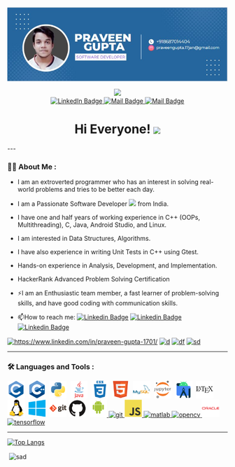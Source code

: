 ![logo](https://github.com/praveengupta1701/praveengupta1701/blob/main/banner.jpg)
<div id="header" align="center">
  <img src="https://media.giphy.com/media/M9gbBd9nbDrOTu1Mqx/giphy.gif" width="100"/>
</div>
<div id="badges" align="center">
  <a href="https://www.linkedin.com/in/praveen-gupta-1701/">
    <img src="https://img.shields.io/badge/LinkedIn-blue?style=for-the-badge&logo=linkedin&logoColor=white" alt="LinkedIn Badge"/>
  </a>
  <a href="mailto:praveengupta.17jan@gmail.com">
    <img src="https://img.shields.io/badge/Mail-orange?style=for-the-badge&logo=Mail&logoColor=white" alt="Mail Badge"/>
  </a>
    <a href="https://praveengupta1701.github.io/assets/doc/Praveen_Gupta_C++_Software_Developer.pdf">
    <img src="https://img.shields.io/badge/Resume-red?style=for-the-badge&logo=Mail&logoColor=white" alt="Mail Badge"/>
  </a>
</div>

 <div id="header" align="center">
<h1>
  Hi Everyone!
  <img src="https://media.giphy.com/media/hvRJCLFzcasrR4ia7z/giphy.gif" width="30px" align="center"/>
</h1>
</div>                                                                                                                  
---

### :man_technologist: About Me :  

- I am an extroverted programmer who has an interest in solving real-world problems and tries to be better each day.<br>
- I am a Passionate Software Developer <img src="https://media.giphy.com/media/WUlplcMpOCEmTGBtBW/giphy.gif" width="30"> from India.<br>
- I have one and half years of working experience in C++ (OOPs, Multithreading), C, Java, Android Studio, and Linux.<br>
- I am interested in Data Structures, Algorithms.<br>
- I have also experience in writing Unit Tests in C++ using Gtest. <br>
- Hands-on experience in Analysis, Development, and Implementation.<br>
- HackerRank Advanced Problem Solving Certification<br>
- :zap:I am an Enthusiastic team member, a fast learner of problem-solving skills, and have good coding with communication skills.<br>

- :mailbox:How to reach me: [![Linkedin Badge](https://img.shields.io/badge/LinkedIn-blue?style=for-the-badge&logo=Linkedin&logoColor=white)](https://www.linkedin.com/in/praveen-gupta-1701/)  [![Linkedin Badge](https://img.shields.io/badge/Mail-orange?style=for-the-badge&logo=Resume&logoColor=white)](mailto:praveengupta.17jan@gmail.com)    [![Linkedin Badge](https://img.shields.io/badge/Resume-red?style=for-the-badge&logo=Resume&logoColor=white)](https://praveengupta1701.github.io/assets/doc/Praveen_Gupta_C++_Software_Developer.pdf) 

<a href="https://linkedin.com/in/https://www.linkedin.com/in/praveen-gupta-1701/" target="blank"><img align="center" src="https://raw.githubusercontent.com/rahuldkjain/github-profile-readme-generator/master/src/images/icons/Social/linked-in-alt.svg" alt="https://www.linkedin.com/in/praveen-gupta-1701/" height="30" width="40" /></a>
<a href="https://www.leetcode.com/praveengupta17" target="blank"><img align="center" src="https://raw.githubusercontent.com/rahuldkjain/github-profile-readme-generator/master/src/images/icons/Social/leet-code.svg" alt="d" height="30" width="40" /></a>
<a href="https://auth.geeksforgeeks.org/user/praveengupta17" target="blank"><img align="center" src="https://raw.githubusercontent.com/rahuldkjain/github-profile-readme-generator/master/src/images/icons/Social/geeks-for-geeks.svg" alt="df" height="30" width="40" /></a>
<a href="https://www.hackerrank.com/praveengupta17" target="blank"><img align="center" src="https://raw.githubusercontent.com/rahuldkjain/github-profile-readme-generator/master/src/images/icons/Social/hackerrank.svg" alt="sd" height="30" width="40" /></a>
<!--<a href="https://www.codechef.com/users/praveengupta17" target="blank"><img align="center" src="https://cdn.jsdelivr.net/npm/simple-icons@3.1.0/icons/codechef.svg" alt="ds" height="30" width="40" /></a>-->
<!--<a href="https://codeforces.com/profile/praveengupta17" target="blank"><img align="center" src="https://raw.githubusercontent.com/rahuldkjain/github-profile-readme-generator/master/src/images/icons/Social/codeforces.svg" alt="ds" height="30" width="40" /></a>-->

</p>

---

### :hammer_and_wrench: Languages and Tools :

<div>
  <img src="https://github.com/devicons/devicon/blob/master/icons/c/c-original.svg" title="C" alt="C" width="40" height="40"/>&nbsp;
  <img src="https://github.com/devicons/devicon/blob/master/icons/cplusplus/cplusplus-original.svg" title="Cpp" alt="Cpp" width="40" height="40"/>&nbsp;
  <img src="https://github.com/devicons/devicon/blob/master/icons/python/python-original.svg" title="Py" alt="Py" width="40" height="40"/>&nbsp;
  <img src="https://github.com/devicons/devicon/blob/master/icons/java/java-original-wordmark.svg" title="Java" alt="Java" width="40" height="40"/>&nbsp;
  <img src="https://github.com/devicons/devicon/blob/master/icons/css3/css3-plain-wordmark.svg"  title="CSS3" alt="CSS" width="40" height="40"/>&nbsp;
  <img src="https://github.com/devicons/devicon/blob/master/icons/html5/html5-original.svg" title="HTML5" alt="HTML" width="40" height="40"/>&nbsp;
  <img src="https://github.com/devicons/devicon/blob/master/icons/mysql/mysql-original-wordmark.svg" title="MySQL"  alt="MySQL" width="40" height="40"/>&nbsp;
  <img src="https://github.com/devicons/devicon/blob/master/icons/jupyter/jupyter-original-wordmark.svg" title="Jupyter" alt="Jupyter" width="40"                      height="40"/>&nbsp;
  <img src="https://github.com/devicons/devicon/blob/master/icons/androidstudio/androidstudio-original.svg" title="androidstudio" alt="/androidstudio" width="40"      height="40"/>&nbsp;
  <img src="https://github.com/devicons/devicon/blob/master/icons/latex/latex-original.svg" title="Latex" alt="Latex" width="40" height="40"/>&nbsp;
  <img src="https://github.com/devicons/devicon/blob/master/icons/linux/linux-original.svg" title="Linux" alt="Linux" width="40" height="40"/>&nbsp;
  <img src="https://github.com/devicons/devicon/blob/master/icons/windows8/windows8-original.svg" title="Window" alt="Window" width="40" height="40"/>&nbsp;
  <img src="https://github.com/devicons/devicon/blob/master/icons/git/git-original-wordmark.svg" title="Git" **alt="Git" width="40" height="40"/>
  <img src="https://github.com/devicons/devicon/blob/master/icons/github/github-original.svg" title="Github" alt="Github" width="40" height="40"/>&nbsp;
 <a href="https://developer.android.com" target="_blank" rel="noreferrer"> <img src="https://raw.githubusercontent.com/devicons/devicon/master/icons/android/android-original-wordmark.svg" alt="android" width="40" height="40"/>  <a href="https://git-scm.com/" target="_blank" rel="noreferrer"> <img src="https://www.vectorlogo.zone/logos/git-scm/git-scm-icon.svg" alt="git" width="40" height="40"/> </a>   <a href="https://developer.mozilla.org/en-US/docs/Web/JavaScript" target="_blank" rel="noreferrer"> <img src="https://raw.githubusercontent.com/devicons/devicon/master/icons/javascript/javascript-original.svg" alt="javascript" width="40" height="40"/> </a>  <a href="https://www.mathworks.com/" target="_blank" rel="noreferrer"> <img src="https://upload.wikimedia.org/wikipedia/commons/2/21/Matlab_Logo.png" alt="matlab" width="40" height="40"/> </a>  <a href="https://opencv.org/" target="_blank" rel="noreferrer"> <img src="https://www.vectorlogo.zone/logos/opencv/opencv-icon.svg" alt="opencv" width="40" height="40"/> </a> <a href="https://www.oracle.com/" target="_blank" rel="noreferrer"> <img src="https://raw.githubusercontent.com/devicons/devicon/master/icons/oracle/oracle-original.svg" alt="oracle" width="40" height="40"/> </a>  <a href="https://www.tensorflow.org" target="_blank" rel="noreferrer"> <img src="https://www.vectorlogo.zone/logos/tensorflow/tensorflow-icon.svg" alt="tensorflow" width="40" height="40"/> </a> </div>

---

[![Top Langs](https://github-readme-stats.vercel.app/api/top-langs/?username=praveengupta1701&layout=compact&theme=vision-friendly-dark)](https://github.com/praveengupta1701/github-readme-stats)

<p>&nbsp;<img align="center" src="https://github-readme-stats.vercel.app/api?username=praveengupta1701&show_icons=true&locale=en" alt="sad" /></p>
